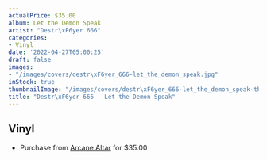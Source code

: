 ```yaml
---
actualPrice: $35.00
album: Let the Demon Speak
artist: "Destr\xF6yer 666"
categories:
- Vinyl
date: '2022-04-27T05:00:25'
draft: false
images:
- "/images/covers/destr\xF6yer_666-let_the_demon_speak.jpg"
inStock: true
thumbnailImage: "/images/covers/destr\xF6yer_666-let_the_demon_speak-thumb.jpg"
title: "Destr\xF6yer 666 - Let the Demon Speak"
---
```


## Vinyl
* Purchase from [Arcane Altar](https://arcanealtar.bigcartel.com/product/destroyer-666-let-the-demon-speak-12-lp) for $35.00
